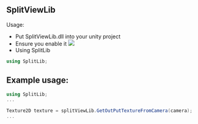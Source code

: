 SplitViewLib
---

Usage:

- Put SplitViewLib.dll into your unity project
- Ensure you enable it
![](https://i.imgur.com/BugWe5B.jpg)
- Using SplitLib
```c#
using SplitLib;
```

Example usage:
----

```c#
using SplitLib;
...

Texture2D texture = splitViewLib.GetOutPutTextureFromCamera(camera);
...
```
